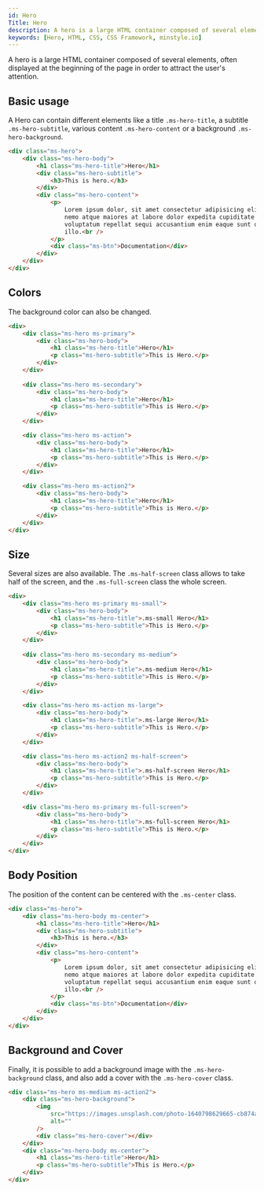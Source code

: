 ```yaml
---
id: Hero
Title: Hero
description: A hero is a large HTML container composed of several elements, often displayed at the beginning of the page in order to attract the user's attention.
keywords: [Hero, HTML, CSS, CSS Framework, minstyle.io]
---
```


A hero is a large HTML container composed of several elements, often displayed at the beginning of the page in order to attract the user's attention.

## Basic usage

A Hero can contain different elements like a title `.ms-hero-title`, a subtitle `.ms-hero-subtitle`, various content `.ms-hero-content` or a background `.ms-hero-background`.

```html live
<div class="ms-hero">
    <div class="ms-hero-body">
        <h1 class="ms-hero-title">Hero</h1>
		<div class="ms-hero-subtitle">
			<h3>This is hero.</h3>
		</div>
		<div class="ms-hero-content">
			<p>
				Lorem ipsum dolor, sit amet consectetur adipisicing elit. Hic fugiat
				nemo atque maiores at labore dolor expedita cupiditate aut. Numquam
				voluptatum repellat sequi accusantium enim eaque sunt quis natus
				illo.<br />
			</p>
			<div class="ms-btn">Documentation</div>
    	</div>
    </div>
</div>
```

## Colors

The background color can also be changed.

```html live
<div>
    <div class="ms-hero ms-primary">
        <div class="ms-hero-body">
            <h1 class="ms-hero-title">Hero</h1>
            <p class="ms-hero-subtitle">This is Hero.</p>
        </div>
    </div>
    
    <div class="ms-hero ms-secondary">
        <div class="ms-hero-body">
            <h1 class="ms-hero-title">Hero</h1>
            <p class="ms-hero-subtitle">This is Hero.</p>
        </div>
    </div>

    <div class="ms-hero ms-action">
        <div class="ms-hero-body">
            <h1 class="ms-hero-title">Hero</h1>
            <p class="ms-hero-subtitle">This is Hero.</p>
        </div>
    </div>

    <div class="ms-hero ms-action2">
        <div class="ms-hero-body">
            <h1 class="ms-hero-title">Hero</h1>
            <p class="ms-hero-subtitle">This is Hero.</p>
        </div>
    </div>
</div>
```

## Size

Several sizes are also available. The `.ms-half-screen` class allows to take half of the screen, and the `.ms-full-screen` class the whole screen.

```html live
<div>
    <div class="ms-hero ms-primary ms-small">
        <div class="ms-hero-body">
            <h1 class="ms-hero-title">.ms-small Hero</h1>
            <p class="ms-hero-subtitle">This is Hero.</p>
        </div>
    </div>
    
    <div class="ms-hero ms-secondary ms-medium">
        <div class="ms-hero-body">
            <h1 class="ms-hero-title">.ms-medium Hero</h1>
            <p class="ms-hero-subtitle">This is Hero.</p>
        </div>
    </div>

    <div class="ms-hero ms-action ms-large">
        <div class="ms-hero-body">
            <h1 class="ms-hero-title">.ms-large Hero</h1>
            <p class="ms-hero-subtitle">This is Hero.</p>
        </div>
    </div>

    <div class="ms-hero ms-action2 ms-half-screen">
        <div class="ms-hero-body">
            <h1 class="ms-hero-title">.ms-half-screen Hero</h1>
            <p class="ms-hero-subtitle">This is Hero.</p>
        </div>
    </div>

    <div class="ms-hero ms-primary ms-full-screen">
        <div class="ms-hero-body">
            <h1 class="ms-hero-title">.ms-full-screen Hero</h1>
            <p class="ms-hero-subtitle">This is Hero.</p>
        </div>
    </div>
</div>
```

## Body Position

The position of the content can be centered with the `.ms-center` class.

```html live
<div class="ms-hero">
    <div class="ms-hero-body ms-center">
        <h1 class="ms-hero-title">Hero</h1>
		<div class="ms-hero-subtitle">
			<h3>This is hero.</h3>
		</div>
		<div class="ms-hero-content">
			<p>
				Lorem ipsum dolor, sit amet consectetur adipisicing elit. Hic fugiat
				nemo atque maiores at labore dolor expedita cupiditate aut. Numquam
				voluptatum repellat sequi accusantium enim eaque sunt quis natus
				illo.<br />
			</p>
			<div class="ms-btn">Documentation</div>
    	</div>
    </div>
</div>
```

## Background and Cover

Finally, it is possible to add a background image with the `.ms-hero-background` class, and also add a cover with the `.ms-hero-cover` class.

```html live
<div class="ms-hero ms-medium ms-action2">
    <div class="ms-hero-background">
        <img
            src="https://images.unsplash.com/photo-1640798629665-cb874ae363d2?ixlib=rb-1.2.1&ixid=MnwxMjA3fDB8MHxwaG90by1wYWdlfHx8fGVufDB8fHx8&auto=format&fit=crop&w=2080&q=80"
            alt=""
        />
        <div class="ms-hero-cover"></div>
    </div>
    <div class="ms-hero-body ms-center">
        <h1 class="ms-hero-title">Hero</h1>
        <p class="ms-hero-subtitle">This is Hero.</p>
    </div>
</div>
```